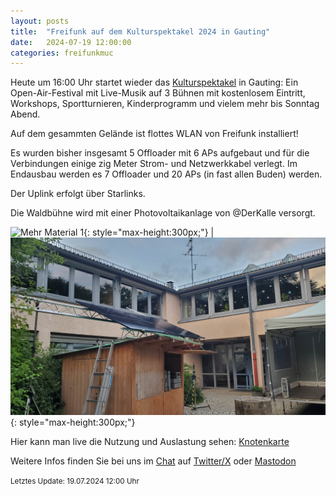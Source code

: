 ```yaml
---
layout: posts
title:  "Freifunk auf dem Kulturspektakel 2024 in Gauting"
date:   2024-07-19 12:00:00
categories: freifunkmuc
---
```


Heute um 16:00 Uhr startet wieder das [Kulturspektakel](https://www.kulturspektakel.de/) in Gauting:
Ein Open-Air-Festival mit Live-Musik auf 3 Bühnen mit kostenlosem Eintritt, Workshops, Sportturnieren, Kinderprogramm und vielem mehr bis Sonntag Abend.
   
Auf dem gesammten Gelände ist flottes WLAN von Freifunk installiert!
   
Es wurden bisher insgesamt 5 Offloader mit 6 APs aufgebaut und für die Verbindungen einige zig Meter Strom- und Netzwerkkabel verlegt. Im Endausbau werden es 7 Offloader und 20 APs (in fast allen Buden) werden.

Der Uplink erfolgt über Starlinks.

Die Waldbühne wird mit einer Photovoltaikanlage von @DerKalle versorgt.
   
![Mehr Material 1](/assets/posts/2024-07-19-Technik.jpg){: style="max-height:300px;"} | ![Mehr Material 2](/assets/posts/2024-07-19-PV-Anlage.jpg){: style="max-height:300px;"}
   
Hier kann man live die Nutzung und Auslastung sehen: [Knotenkarte](https://map.ffmuc.net/#!/de/map/78455879b72a)
   
Weitere Infos finden Sie bei uns im [Chat](https://chat.ffmuc.net) auf [Twitter/X](https://twitter.com/FreifunkMUC/status/1762382921451684233) oder [Mastodon](https://social.ffmuc.net/@freifunkMUC)
   

<small>Letztes Update: 19.07.2024 12:00 Uhr</small>
